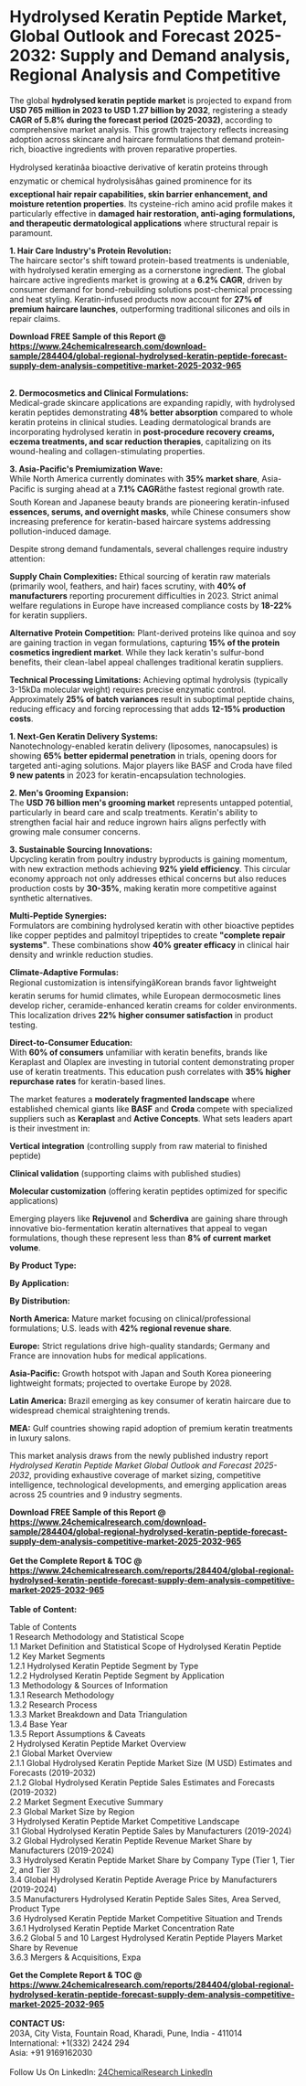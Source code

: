 <h1>Hydrolysed Keratin Peptide Market, Global Outlook and Forecast 2025-2032: Supply and Demand analysis, Regional Analysis and Competitive</h1><p>The global <strong>hydrolysed keratin peptide market</strong> is projected to expand from <strong>USD 765 million in 2023 to USD 1.27 billion by 2032</strong>, registering a steady <strong>CAGR of 5.8% during the forecast period (2025-2032)</strong>, according to comprehensive market analysis. This growth trajectory reflects increasing adoption across skincare and haircare formulations that demand protein-rich, bioactive ingredients with proven reparative properties.</p><p>Hydrolysed keratinâa bioactive derivative of keratin proteins through enzymatic or chemical hydrolysisâhas gained prominence for its <strong>exceptional hair repair capabilities, skin barrier enhancement, and moisture retention properties</strong>. Its cysteine-rich amino acid profile makes it particularly effective in <strong>damaged hair restoration, anti-aging formulations, and therapeutic dermatological applications</strong> where structural repair is paramount.</p><p><strong>1. Hair Care Industry's Protein Revolution:</strong><br>
The haircare sector's shift toward protein-based treatments is undeniable, with hydrolysed keratin emerging as a cornerstone ingredient. The global haircare active ingredients market is growing at a <strong>6.2% CAGR</strong>, driven by consumer demand for bond-rebuilding solutions post-chemical processing and heat styling. Keratin-infused products now account for <strong>27% of premium haircare launches</strong>, outperforming traditional silicones and oils in repair claims.</p><div><b>Download FREE Sample of this Report @ 
            <a href="https://www.24chemicalresearch.com/download-sample/284404/global-regional-hydrolysed-keratin-peptide-forecast-supply-dem-analysis-competitive-market-2025-2032-965">
            https://www.24chemicalresearch.com/download-sample/284404/global-regional-hydrolysed-keratin-peptide-forecast-supply-dem-analysis-competitive-market-2025-2032-965</a></b></div><br><p><strong>2. Dermocosmetics and Clinical Formulations:</strong><br>
Medical-grade skincare applications are expanding rapidly, with hydrolysed keratin peptides demonstrating <strong>48% better absorption</strong> compared to whole keratin proteins in clinical studies. Leading dermatological brands are incorporating hydrolysed keratin in <strong>post-procedure recovery creams, eczema treatments, and scar reduction therapies</strong>, capitalizing on its wound-healing and collagen-stimulating properties.</p><p><strong>3. Asia-Pacific's Premiumization Wave:</strong><br>
While North America currently dominates with <strong>35% market share</strong>, Asia-Pacific is surging ahead at a <strong>7.1% CAGR</strong>âthe fastest regional growth rate. South Korean and Japanese beauty brands are pioneering keratin-infused <strong>essences, serums, and overnight masks</strong>, while Chinese consumers show increasing preference for keratin-based haircare systems addressing pollution-induced damage.</p><p>Despite strong demand fundamentals, several challenges require industry attention:</p><p><strong>Supply Chain Complexities:</strong> Ethical sourcing of keratin raw materials (primarily wool, feathers, and hair) faces scrutiny, with <strong>40% of manufacturers</strong> reporting procurement difficulties in 2023. Strict animal welfare regulations in Europe have increased compliance costs by <strong>18-22%</strong> for keratin suppliers.</p><p><strong>Alternative Protein Competition:</strong> Plant-derived proteins like quinoa and soy are gaining traction in vegan formulations, capturing <strong>15% of the protein cosmetics ingredient market</strong>. While they lack keratin's sulfur-bond benefits, their clean-label appeal challenges traditional keratin suppliers.</p><p><strong>Technical Processing Limitations:</strong> Achieving optimal hydrolysis (typically 3-15kDa molecular weight) requires precise enzymatic control. Approximately <strong>25% of batch variances</strong> result in suboptimal peptide chains, reducing efficacy and forcing reprocessing that adds <strong>12-15% production costs</strong>.</p><p><strong>1. Next-Gen Keratin Delivery Systems:</strong><br>
Nanotechnology-enabled keratin delivery (liposomes, nanocapsules) is showing <strong>65% better epidermal penetration</strong> in trials, opening doors for targeted anti-aging solutions. Major players like BASF and Croda have filed <strong>9 new patents</strong> in 2023 for keratin-encapsulation technologies.</p><p><strong>2. Men's Grooming Expansion:</strong><br>
The <strong>USD 76 billion men's grooming market</strong> represents untapped potential, particularly in beard care and scalp treatments. Keratin's ability to strengthen facial hair and reduce ingrown hairs aligns perfectly with growing male consumer concerns.</p><p><strong>3. Sustainable Sourcing Innovations:</strong><br>
Upcycling keratin from poultry industry byproducts is gaining momentum, with new extraction methods achieving <strong>92% yield efficiency</strong>. This circular economy approach not only addresses ethical concerns but also reduces production costs by <strong>30-35%</strong>, making keratin more competitive against synthetic alternatives.</p><p><strong>Multi-Peptide Synergies:</strong><br>
	Formulators are combining hydrolysed keratin with other bioactive peptides like copper peptides and palmitoyl tripeptides to create <strong>"complete repair systems"</strong>. These combinations show <strong>40% greater efficacy</strong> in clinical hair density and wrinkle reduction studies.</p><p><strong>Climate-Adaptive Formulas:</strong><br>
	Regional customization is intensifyingâKorean brands favor lightweight keratin serums for humid climates, while European dermocosmetic lines develop richer, ceramide-enhanced keratin creams for colder environments. This localization drives <strong>22% higher consumer satisfaction</strong> in product testing.</p><p><strong>Direct-to-Consumer Education:</strong><br>
	With <strong>60% of consumers</strong> unfamiliar with keratin benefits, brands like Keraplast and Olaplex are investing in tutorial content demonstrating proper use of keratin treatments. This education push correlates with <strong>35% higher repurchase rates</strong> for keratin-based lines.</p><p>The market features a <strong>moderately fragmented landscape</strong> where established chemical giants like <strong>BASF</strong> and <strong>Croda</strong> compete with specialized suppliers such as <strong>Keraplast</strong> and <strong>Active Concepts</strong>. What sets leaders apart is their investment in:</p><p><strong>Vertical integration</strong> (controlling supply from raw material to finished peptide)</p><p><strong>Clinical validation</strong> (supporting claims with published studies)</p><p><strong>Molecular customization</strong> (offering keratin peptides optimized for specific applications)</p><p>Emerging players like <strong>Rejuvenol</strong> and <strong>Scherdiva</strong> are gaining share through innovative bio-fermentation keratin alternatives that appeal to vegan formulations, though these represent less than <strong>8% of current market volume</strong>.</p><p><strong>By Product Type:</strong></p><p><strong>By Application:</strong></p><p><strong>By Distribution:</strong></p><p><strong>North America:</strong> Mature market focusing on clinical/professional formulations; U.S. leads with <strong>42% regional revenue share</strong>.</p><p><strong>Europe:</strong> Strict regulations drive high-quality standards; Germany and France are innovation hubs for medical applications.</p><p><strong>Asia-Pacific:</strong> Growth hotspot with Japan and South Korea pioneering lightweight formats; projected to overtake Europe by 2028.</p><p><strong>Latin America:</strong> Brazil emerging as key consumer of keratin haircare due to widespread chemical straightening trends.</p><p><strong>MEA:</strong> Gulf countries showing rapid adoption of premium keratin treatments in luxury salons.</p><p>This market analysis draws from the newly published industry report <em>Hydrolysed Keratin Peptide Market Global Outlook and Forecast 2025-2032</em>, providing exhaustive coverage of market sizing, competitive intelligence, technological developments, and emerging application areas across 25 countries and 9 industry segments.</p><div><b>Download FREE Sample of this Report @ 
            <a href="https://www.24chemicalresearch.com/download-sample/284404/global-regional-hydrolysed-keratin-peptide-forecast-supply-dem-analysis-competitive-market-2025-2032-965">
            https://www.24chemicalresearch.com/download-sample/284404/global-regional-hydrolysed-keratin-peptide-forecast-supply-dem-analysis-competitive-market-2025-2032-965</a></b></div><br><div><b>Get the Complete Report & TOC @ 
            <a href="https://www.24chemicalresearch.com/reports/284404/global-regional-hydrolysed-keratin-peptide-forecast-supply-dem-analysis-competitive-market-2025-2032-965">
            https://www.24chemicalresearch.com/reports/284404/global-regional-hydrolysed-keratin-peptide-forecast-supply-dem-analysis-competitive-market-2025-2032-965</a></b></div><br>
            <b>Table of Content:</b><p>Table of Contents<br />
1 Research Methodology and Statistical Scope<br />
1.1 Market Definition and Statistical Scope of Hydrolysed Keratin Peptide<br />
1.2 Key Market Segments<br />
1.2.1 Hydrolysed Keratin Peptide Segment by Type<br />
1.2.2 Hydrolysed Keratin Peptide Segment by Application<br />
1.3 Methodology & Sources of Information<br />
1.3.1 Research Methodology<br />
1.3.2 Research Process<br />
1.3.3 Market Breakdown and Data Triangulation<br />
1.3.4 Base Year<br />
1.3.5 Report Assumptions & Caveats<br />
2 Hydrolysed Keratin Peptide Market Overview<br />
2.1 Global Market Overview<br />
2.1.1 Global Hydrolysed Keratin Peptide Market Size (M USD) Estimates and Forecasts (2019-2032)<br />
2.1.2 Global Hydrolysed Keratin Peptide Sales Estimates and Forecasts (2019-2032)<br />
2.2 Market Segment Executive Summary<br />
2.3 Global Market Size by Region<br />
3 Hydrolysed Keratin Peptide Market Competitive Landscape<br />
3.1 Global Hydrolysed Keratin Peptide Sales by Manufacturers (2019-2024)<br />
3.2 Global Hydrolysed Keratin Peptide Revenue Market Share by Manufacturers (2019-2024)<br />
3.3 Hydrolysed Keratin Peptide Market Share by Company Type (Tier 1, Tier 2, and Tier 3)<br />
3.4 Global Hydrolysed Keratin Peptide Average Price by Manufacturers (2019-2024)<br />
3.5 Manufacturers Hydrolysed Keratin Peptide Sales Sites, Area Served, Product Type<br />
3.6 Hydrolysed Keratin Peptide Market Competitive Situation and Trends<br />
3.6.1 Hydrolysed Keratin Peptide Market Concentration Rate<br />
3.6.2 Global 5 and 10 Largest Hydrolysed Keratin Peptide Players Market Share by Revenue<br />
3.6.3 Mergers & Acquisitions, Expa</p><div><b>Get the Complete Report & TOC @ 
            <a href="https://www.24chemicalresearch.com/reports/284404/global-regional-hydrolysed-keratin-peptide-forecast-supply-dem-analysis-competitive-market-2025-2032-965">
            https://www.24chemicalresearch.com/reports/284404/global-regional-hydrolysed-keratin-peptide-forecast-supply-dem-analysis-competitive-market-2025-2032-965</a></b></div><br><b>CONTACT US:</b><br>
            203A, City Vista, Fountain Road, Kharadi, Pune, India - 411014<br>
            International: +1(332) 2424 294<br>
            Asia: +91 9169162030 <br><br>
            Follow Us On LinkedIn: <a href="https://www.linkedin.com/company/24chemicalresearch/">24ChemicalResearch LinkedIn</a>